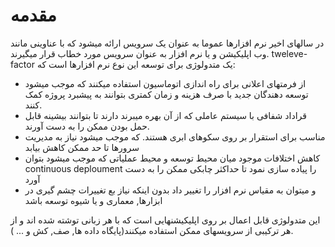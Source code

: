 مقدمه
============

در سالهای اخیر نرم افزارها عموما به عنوان یک سرویس ارائه میشود که با عناوینی مانند وب اپلیکیشن و یا نرم افزار به عنوان سرویس مورد خطاب قرار میگیرند.
tweleve-factor یک متدولوژی برای توسعه این نوع نرم افزارها است که:

* از فرمتهای اعلانی برای راه اندازی اتوماسیون استفاده میکنند که موجب میشود توسعه دهندگان جدید با صرف هزینه و زمان کمتری بتوانند به پیشبرد پروژه کمک کنند.
* قراداد شفافی با سیستم عاملی که از آن بهره میبرند دارند تا بتوانند بیشینه قابل حمل بودن ممکن را به دست آورند.
* مناسب برای استقرار بر روی سکوهای ابری هستند. که موجب میشود نیاز به مدیریت سرورها تا حد ممکن کاهش بیابد
* کاهش اختلافات موجود میان محیط توسعه و محیط عملیاتی که موجب میشود بتوان continuous deploument  را پیاده سازی نمود تا حداکثر چابکی ممکن را به دست آورد
* و میتوان به مقیاس نرم افزار را تغییر داد بدون اینکه نیاز بع تغییرات چشم گیری در ابزارها, معماری و یا شیوه توسعه باشد

این متدولوژی قابل اعمال بر روی اپلیکیشنهایی است که با هر زبانی توشته شده اند و از هر ترکیبی از سرویسهای ممکن استفاده میکنند(پایگاه داده ها, صف, کش و ... ).